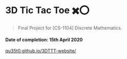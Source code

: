# 3D Tic Tac Toe ✖️⭕
> Final Project for [CS-1104] Discrete Mathematics. 
#### Date of completion: 15th April 2020
[qu35t0.github.io/3DTTT-website/](qu35t0.github.io/3DTTT-website/)
